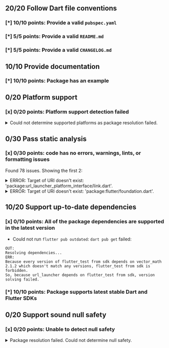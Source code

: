 ## 20/20 Follow Dart file conventions

### [*] 10/10 points: Provide a valid `pubspec.yaml`


### [*] 5/5 points: Provide a valid `README.md`


### [*] 5/5 points: Provide a valid `CHANGELOG.md`


## 10/10 Provide documentation

### [*] 10/10 points: Package has an example


## 0/20 Platform support

### [x] 0/20 points: Platform support detection failed

<details>
<summary>
Could not determine supported platforms as package resolution failed.
</summary>

Run `flutter pub get` for more information.
</details>

## 0/30 Pass static analysis

### [x] 0/30 points: code has no errors, warnings, lints, or formatting issues

Found 78 issues. Showing the first 2:

<details>
<summary>
ERROR: Target of URI doesn't exist: 'package:url_launcher_platform_interface/link.dart'.
</summary>

`lib/link.dart:5:8`

```
  ╷
5 │ export 'package:url_launcher_platform_interface/link.dart'
  │        ^^^^^^^^^^^^^^^^^^^^^^^^^^^^^^^^^^^^^^^^^^^^^^^^^^^
  ╵
```

To reproduce make sure you are using the [lints_core](https://pub.dev/packages/lints) and run `flutter analyze lib/link.dart`
</details>
<details>
<summary>
ERROR: Target of URI doesn't exist: 'package:flutter/foundation.dart'.
</summary>

`lib/src/legacy_api.dart:7:8`

```
  ╷
7 │ import 'package:flutter/foundation.dart';
  │        ^^^^^^^^^^^^^^^^^^^^^^^^^^^^^^^^^
  ╵
```

To reproduce make sure you are using the [lints_core](https://pub.dev/packages/lints) and run `flutter analyze lib/src/legacy_api.dart`
</details>

## 10/20 Support up-to-date dependencies

### [x] 0/10 points: All of the package dependencies are supported in the latest version

* Could not run `flutter pub outdated`: `dart pub get` failed:

```
OUT:
Resolving dependencies...
ERR:
Because every version of flutter_test from sdk depends on vector_math 2.1.2 which doesn't match any versions, flutter_test from sdk is forbidden.
So, because url_launcher depends on flutter_test from sdk, version solving failed.
```

### [*] 10/10 points: Package supports latest stable Dart and Flutter SDKs


## 0/20 Support sound null safety

### [x] 0/20 points: Unable to detect null safety

<details>
<summary>
Package resolution failed. Could not determine null safety.
</summary>

Run `dart pub get` for more information.
</details>